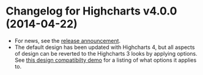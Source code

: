 # Changelog for Highcharts v4.0.0 (2014-04-22)
        
- For news, see the [release announcement](/component/content/article/2-news/134-announcing-highcharts-4/).
- The default design has been updated with Highcharts 4, but all aspects of design can be reverted to the Highcharts 3 looks by applying options. See [this design compatibilty demo](http://jsfiddle.net/highcharts/Y5ak7/) for a listing of what options it applies to.